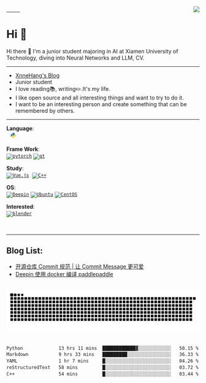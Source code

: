 <a href="https://github.com/MrXnneHang"> 
  <img align="right" src="http://github-readme-streak-stats.herokuapp.com?user=MrXnneHang&mode=weekly" />        
</a>

  
# Hi 👋
Hi there 👋 I'm a junior student majoring in AI at Xiamen University of Technology, diving into Neural Networks and LLM, CV.       

---

- [XnneHang's Blog](http://xnnehang.top/home)  
- Junior student
- I love reading📚, writing✏️.It's my life.   
- I like open source and all interesting things and want to try to do it.  
- I want to be an interesting person and create something that can be remembered by others.  

---

<div align="left">
  
  **Language**:<br>  
  <a href="https://www.python.org/" target="_blank"><code><img height="20" src="https://raw.githubusercontent.com/github/explore/80688e429a7d4ef2fca1e82350fe8e3517d3494d/topics/python/python.png" alt="python" /></code></a>
  
  **Frame Work**:<br>
  <a href="https://pytorch.org/" target="_blank"><code><img height="20" src="https://raw.githubusercontent.com/pytorch/pytorch/master/docs/source/_static/img/pytorch-logo-dark.png" alt="pytorch" /></code></a>
  <a href="https://www.qt.io/" target="_blank"><code><img height="20" src="https://upload.wikimedia.org/wikipedia/commons/0/0b/Qt_logo_2016.svg" alt="qt" /></code></a>    
  
  **Study**:<br>
  <a href="https://vuejs.org/" target="_blank"><code><img height="20" src="https://upload.wikimedia.org/wikipedia/commons/9/95/Vue.js_Logo_2.svg" alt="Vue.js" /></code></a>  
  <a href="https://isocpp.org/" target="_blank"><code><img height="20" src="https://upload.wikimedia.org/wikipedia/commons/1/18/ISO_C%2B%2B_Logo.svg" alt="C++" /></code></a>

  **OS**:<br>
  <a href="https://www.deepin.org/en/" target="_blank"><code><img height="20" src="https://upload.wikimedia.org/wikipedia/commons/f/f5/Deepin_logo.svg" alt="Deepin" /></code></a>
  <a href="https://ubuntu.com/" target="_blank"><code><img height="20" src="https://upload.wikimedia.org/wikipedia/commons/a/ab/Logo-ubuntu_cof-orange-hex.svg" alt="Ubuntu" /></code></a>
  <a href="https://www.centos.org/" target="_blank"><code><img height="20" src="https://www.svgrepo.com/show/349314/centos.svg" alt="CentOS" /></code></a>

  **Interested**:<br>
  <a href="https://www.blender.org/" target="_blank"><code><img height="20" src="https://simpleicons.org/icons/blender.svg" alt="blender" /></code></a>


<div align="left">  

---

## Blog List:

- [开源仓库 Commit 规范 | 让 Commit Message 更可爱](https://xnnehang.top/blog/158)  
- [Deepin 使用 docker 编译 paddlepaddle](https://xnnehang.top/blog/159)


<picture>
  <source media="(prefers-color-scheme: dark)" srcset="https://raw.githubusercontent.com/MrXnneHang/MrXnneHang/output/github-contribution-grid-snake-dark.svg">
  <source media="(prefers-color-scheme: light)" srcset="https://raw.githubusercontent.com/MrXnneHang/MrXnneHang/output/github-contribution-grid-snake.svg">  
  <img alt="github contribution grid snake animation" src="https://raw.githubusercontent.com/MrXnneHang/MrXnneHang/output/github-contribution-grid-snake.svg">
</picture>

<br>
<br>

<!--START_SECTION:waka-->

```txt
Python             13 hrs 11 mins  ████████████▓░░░░░░░░░░░░   50.15 %
Markdown           9 hrs 33 mins   █████████░░░░░░░░░░░░░░░░   36.33 %
YAML               1 hr 7 mins     █░░░░░░░░░░░░░░░░░░░░░░░░   04.26 %
reStructuredText   58 mins         █░░░░░░░░░░░░░░░░░░░░░░░░   03.72 %
C++                54 mins         █░░░░░░░░░░░░░░░░░░░░░░░░   03.44 %  
```

<!--END_SECTION:waka-->




